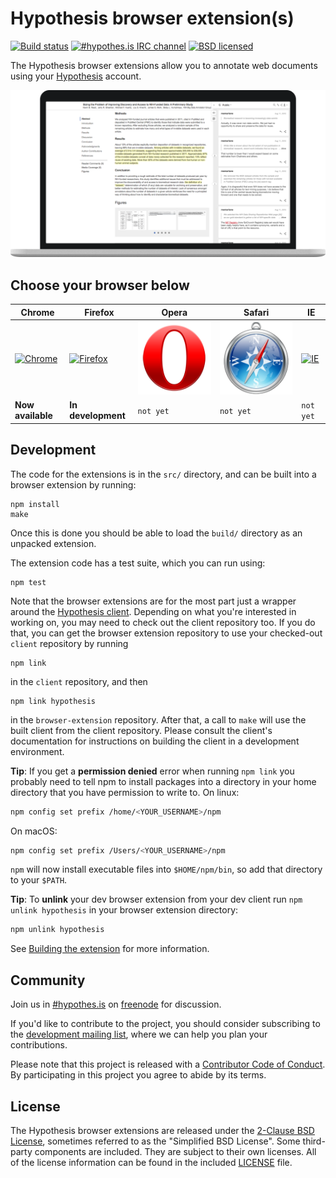 Hypothesis browser extension(s)
===============================

[![Build status](https://img.shields.io/travis/hypothesis/browser-extension/master.svg)][travis]
[![#hypothes.is IRC channel](https://img.shields.io/badge/IRC-%23hypothes.is-blue.svg)][irc]
[![BSD licensed](https://img.shields.io/badge/license-BSD-blue.svg)][license]

[travis]: https://travis-ci.org/hypothesis/browser-extension
[irc]: https://www.irccloud.com/invite?channel=%23hypothes.is&amp;hostname=irc.freenode.net&amp;port=6667&amp;ssl=1
[license]: https://github.com/hypothesis/browser-extension/blob/master/LICENSE

The Hypothesis browser extensions allow you to annotate web documents using your
[Hypothesis][service] account.

![Screenshot of Hypothesis client](/images/screenshot.png?raw=true)

[service]: https://hypothes.is

Choose your browser below
-------------------------

|     **Chrome**    |    **Firefox**     |     **Opera**     |     **Safari**    |     **IE**    |
| ----------------- | ------------------ | ----------------- | ----------------- | ------------- |
| [![Chrome][0]][1] | [![Firefox][2]][3] | [![Opera][4]][5]  | [![Safari][6]][7] | [![IE][8]][9] |
| **Now available** | **In development** | `not yet`         | `not yet`         | `not yet`     |



[0]: /images/google-chrome.ico?raw=true "Review and install for Chrome"
[1]: https://chrome.google.com/webstore/detail/hypothesis-web-pdf-annota/bjfhmglciegochdpefhhlphglcehbmek
[2]: /images/mozilla-firefox.ico?raw=true "Nearly there..."
[3]: #not-yet
[4]: /images/opera.png?raw=true "Help wanted"
[5]: #not-yet
[6]: /images/apple-safari.png?raw=true "Help wanted"
[7]: #not-yet
[8]: /images/microsoft-ie.ico?raw=true "Help wanted"
[9]: #not-yet

Development
-----------

The code for the extensions is in the `src/` directory, and can be built into a
browser extension by running:

    npm install
    make

Once this is done you should be able to load the `build/` directory as an
unpacked extension.

The extension code has a test suite, which you can run using:

    npm test

Note that the browser extensions are for the most part just a wrapper around the
[Hypothesis client][client]. Depending on what you're interested in working on,
you may need to check out the client repository too. If you do that, you can get
the browser extension repository to use your checked-out `client` repository by
running

    npm link

in the `client` repository, and then

    npm link hypothesis

in the `browser-extension` repository. After that, a call to `make` will use the
built client from the client repository. Please consult the client's
documentation for instructions on building the client in a development
environment.

**Tip**: If you get a **permission denied** error when running `npm link`
you probably need to tell npm to install packages into a directory in your home
directory that you have permission to write to. On linux:

```sh
npm config set prefix /home/<YOUR_USERNAME>/npm
```

On macOS:

```sh
npm config set prefix /Users/<YOUR_USERNAME>/npm
```

`npm` will now install executable files into `$HOME/npm/bin`, so add that
directory to your `$PATH`.

**Tip**: To **unlink** your dev browser extension from your dev client run
`npm unlink hypothesis` in your browser extension directory:

```sh
npm unlink hypothesis
```

See [Building the extension](docs/building.md) for more information.

[client]: https://github.com/hypothesis/client/

Community
---------

Join us in [#hypothes.is][irc] on [freenode](https://freenode.net/) for
discussion.

If you'd like to contribute to the project, you should consider subscribing to
the [development mailing list][ml], where we can help you plan your
contributions.

Please note that this project is released with a [Contributor Code of
Conduct][coc]. By participating in this project you agree to abide by its terms.

[ml]: https://groups.google.com/a/list.hypothes.is/forum/#!forum/dev
[coc]: https://github.com/hypothesis/browser-extension/blob/master/CODE_OF_CONDUCT

License
-------

The Hypothesis browser extensions are released under the [2-Clause BSD
License][bsd2c], sometimes referred to as the "Simplified BSD License". Some
third-party components are included. They are subject to their own licenses. All
of the license information can be found in the included [LICENSE][license] file.

[bsd2c]: http://www.opensource.org/licenses/BSD-2-Clause
[license]: https://github.com/hypothesis/browser-extensions/blob/master/LICENSE
